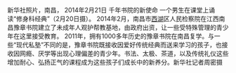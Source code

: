 <p><img src="https://github.com/ZjzMisaka/iaders/tree/master/img/2019/11/82ef5-a5d8d600-36e0-4e96-b142-68cd94bd723b.jpg" alt=""><span id="more-8639"></span></p>
<p><img src="https://github.com/ZjzMisaka/iaders/tree/master/img/2019/11/82ef5-a5d8d600-36e0-4e96-b142-68cd94bd723b.jpg" alt=""></p>
<p><img src="https://github.com/ZjzMisaka/iaders/tree/master/img/2019/11/5081d-903c0d4b-45da-442c-b46b-8d6918b58e70.jpg" alt=""></p>
<p><img src="https://github.com/ZjzMisaka/iaders/tree/master/img/2019/11/a7646-b549dcf6-4ad0-498e-ab66-5e781694aac2.jpg" alt=""></p>
<p><img src="https://github.com/ZjzMisaka/iaders/tree/master/img/2019/11/cd1a7-b94cfbcc-51cf-4a5f-92f2-d47ccd743dd0.jpg" alt=""></p>
<p>新华社照片，南昌， 2014年2月21日 千年书院的新使命 一个男生在课堂上诵读“修身科经典”（2月20日摄）。 2014年2月，南昌市<a href="http://app.travel.ifeng.com/scenery_detail-15493.html" target="_blank" rel="noopener">西湖</a>区人民检察院在江西南昌豫章书院建立了未成年人观护帮教基地，由政府出资，让一些受特殊管理的青少年在这里接受教育。 2011年，拥有1000多年历史的豫章书院在南昌复学。与一些“现代私塾”不同的是，豫章书院既接收因爱好传统经典而送来学习的孩子，也接收因网瘾、厌学等出现心理偏差的青少年。书法、太极、茶道，以及传统礼仪这些增加耐心、弘扬正气的课程成为这些孩子们成长中的新养分。新华社记者周密摄</p>